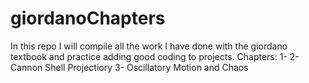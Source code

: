 # giordanoChapters
In this repo I will compile all the work I have done with the giordano textbook and practice adding good coding to projects.
Chapters:
1-
2- Cannon Shell Projectiory
3- Oscillatory Motion and Chaos